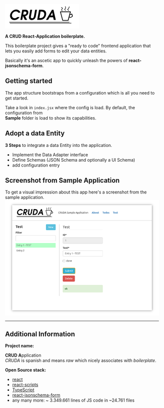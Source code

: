 
![CRUDA - CRUD React-Application boilerplate](public/img/logo-h80.png "CRUDA")

**A CRUD React-Application boilerplate.**

This boilerplate project gives a "ready to code" frontend application that lets
you easily add forms to edit your data entities.

Basically it's an ascetic app to quickly unleash the powers of **react-jsonschema-form**.

## Getting started
The app structure bootstraps from a configuration which is all you need to get started.

Take a look in ```index.jsx``` where the config is load. By default, the configuration from   
**Sample** folder is load to show its capabilities.

## Adopt a data Entity
**3 Steps** to integrate a data Entity into the application.

- Implement the Data Adapter interface
- Define Schemas (JSON Schema and optionally a UI Schema)
- add configuration entry

## Screenshot from Sample Application
To get a visual impression about this app here's a screenshot from the sample application.
![CRUDA - Screenshot from e2e tests](public/img/sample.png "CRUDA Sample application")


---

## Additional Information

**Project name:**

**CRUD A**pplication  
*CRUDA* is spanish and means *raw* which nicely associates with *boilerplate*.

**Open Source stack:**
* <a href="https://github.com/facebook/react">react</a>
* <a href="https://github.com/facebook/create-react-app/tree/master/packages/react-scripts">react-scripts</a>
* <a href="https://github.com/microsoft/TypeScript">TypeScript</a>
* <a href="https://github.com/rjsf-team/react-jsonschema-form">react-jsonschema-form</a>
* any many more: ~ 3.349.661 lines of JS code in ~24.761 files

